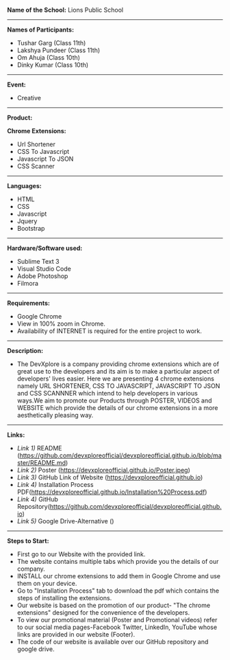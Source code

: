 
**Name of the School:** 
 Lions Public School

---
**Names of Participants:**
* Tushar Garg (Class 11th)
* Lakshya Pundeer (Class 11th)
* Om Ahuja (Class 10th)
* Dinky Kumar (Class 10th)
---
 **Event:**                   
   - Creative
---
**Product:**     

**Chrome Extensions:**
                             
- Url Shortener
- CSS To Javascript
- Javascript To JSON
- CSS Scanner
---
**Languages:**                
- HTML
- CSS                   
- Javascript
- Jquery
- Bootstrap
---
**Hardware/Software used:**  
- Sublime Text 3
- Visual Studio Code
- Adobe Photoshop
- Filmora
---
**Requirements:**            
- Google Chrome
- View in 100% zoom in Chrome.
- Availability of INTERNET is required for the entire project to work.
---
**Description:**
- The DevXplore is a company providing chrome extensions which are of great use to the developers and its aim is to make a particular aspect of developers' lives easier. Here we are presenting 4 chrome extensions namely URL SHORTENER, CSS TO JAVASCRIPT, JAVASCRIPT TO JSON and CSS SCANNNER which intend to help developers in various ways.We aim to promote our Products through POSTER, VIDEOS and WEBSITE which provide the details of our chrome extensions in a more aesthetically pleasing way.
---
**Links:**
* *Link 1)* README (https://github.com/devxploreofficial/devxploreofficial.github.io/blob/master/README.md)
* *Link 2)* Poster (https://devxploreofficial.github.io/Poster.jpeg) 
* *Link 3)* GitHub Link of Website (https://devxploreofficial.github.io)
* *Link 4)* Installation Process PDF(https://devxploreofficial.github.io/Installation%20Process.pdf)
* *Link 4)* GitHub Repository(https://github.com/devxploreofficial/devxploreofficial.github.io)
* *Link 5)* Google Drive-Alternative ()
---
**Steps to Start:**
* First go to our Website with the provided link.
* The website contains multiple tabs which provide you the details of our company.
* INSTALL our chrome extensions to add them in Google Chrome and use them on your device.
* Go to "Installation Process" tab to download the pdf which contains the steps of installing the extensions.
* Our website is based on the promotion of our product- "The chrome extensions" designed for the convenience of the developers.
* To view our promotional material (Poster and Promotional videos) refer to our social media pages-Facebook Twitter, LinkedIn, YouTube whose links are provided in our website (Footer).
* The code of our website is available over our GitHub repository and google drive.
    